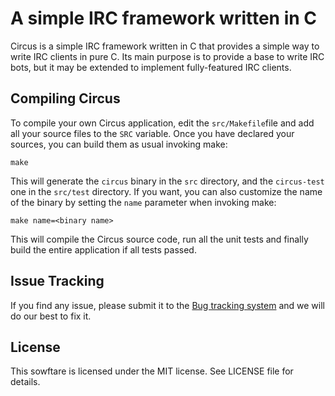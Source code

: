 A simple IRC framework written in C
===================================

Circus is a simple IRC framework written in C that provides a simple
way to write IRC clients in pure C. Its main purpose is to provide
a base to write IRC bots, but it may be extended to implement fully-featured
IRC clients.


Compiling Circus
----------------

To compile your own Circus application, edit the `src/Makefile`file and add all your
source files to the `SRC` variable. Once you have declared your sources, you can build
them as usual invoking make:

    make

This will generate the `circus` binary in the `src` directory, and the `circus-test`
one in the `src/test` directory. If you want, you can also customize the name of the
binary by setting the `name` parameter when invoking make:

    make name=<binary name>
    
This will compile the Circus source code, run all the unit tests and finally build the
entire application if all tests passed.

Issue Tracking
--------------

If you find any issue, please submit it to the [Bug tracking system](https://github.com/nacx/circus/issues) and we
will do our best to fix it.

License
-------

This sowftare is licensed under the MIT license. See LICENSE file for details.
